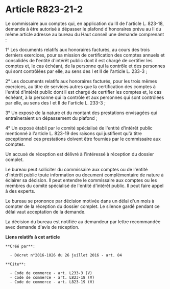# Article R823-21-2

Le commissaire aux comptes qui, en application du III de l'article L. 823-18, demande à être autorisé à dépasser le plafond
d'honoraires prévu au II du même article adresse au bureau du Haut conseil une demande comprenant : 

1° Les documents relatifs aux honoraires facturés, au cours des trois derniers exercices, pour sa mission de certification
des comptes annuels et consolidés de l'entité d'intérêt public dont il est chargé de certifier les comptes et, le cas
échéant, de la personne qui la contrôle et des personnes qui sont contrôlées par elle, au sens des I et II de l'article L.
233-3 ; 

2° Les documents relatifs aux honoraires facturés, pour les trois mêmes exercices, au titre de services autres que la
certification des comptes à l'entité d'intérêt public dont il est chargé de certifier les comptes et, le cas échéant, à la
personne qui la contrôle et aux personnes qui sont contrôlées par elle, au sens des I et II de l'article L. 233-3 ; 

3° Un exposé de la nature et du montant des prestations envisagées qui entraîneraient un dépassement du plafond ; 

4° Un exposé établi par le comité spécialisé de l'entité d'intérêt public mentionné à l'article L. 823-19 des raisons qui
justifient qu'à titre exceptionnel ces prestations doivent être fournies par le commissaire aux comptes. 

Un accusé de réception est délivré à l'intéressé à réception du dossier complet. 

Le bureau peut solliciter du commissaire aux comptes ou de l'entité d'intérêt public toute information ou document
complémentaire de nature à éclairer sa décision. Il peut entendre le commissaire aux comptes ou les membres du comité
spécialisé de l'entité d'intérêt public. Il peut faire appel à des experts. 

Le bureau se prononce par décision motivée dans un délai d'un mois à compter de la réception du dossier complet. Le silence
gardé pendant ce délai vaut acceptation de la demande. 

La décision du bureau est notifiée au demandeur par lettre recommandée avec demande d'avis de réception.

**Liens relatifs à cet article**

	**Créé par**:

	  - Décret n°2016-1026 du 26 juillet 2016 - art. 84

	**Cite**:

	  - Code de commerce - art. L233-3 (V)
	  - Code de commerce - art. L823-18 (V)
	  - Code de commerce - art. L823-19 (V)
